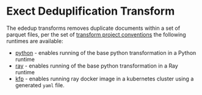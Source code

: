 # Exect Deduplification Transform 
The ededup transforms removes duplicate documents within a set of parquet files, 
per the set of 
[transform project conventions](../../README.md#transform-project-conventions)
the following runtimes are available:

* [python](python/README.md) - enables running of the base python transformation
  in a Python runtime
* [ray](ray/README.md) - enables running of the base python transformation
in a Ray runtime
* [kfp](kfp_ray/README.md) - enables running ray docker image 
in a kubernetes cluster using a generated `yaml` file.
